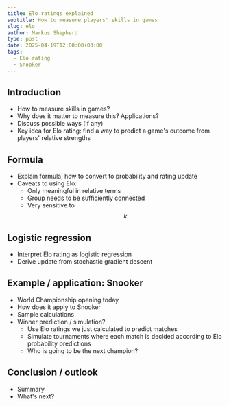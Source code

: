```yaml
---
title: Elo ratings explained
subtitle: How to measure players' skills in games
slug: elo
author: Markus Shepherd
type: post
date: 2025-04-19T12:00:00+03:00
tags:
  - Elo rating
  - Snooker
---
```


## Introduction

- How to measure skills in games?
- Why does it matter to measure this? Applications?
- Discuss possible ways (if any)
- Key idea for Elo rating: find a way to predict a game's outcome from players' relative strengths


## Formula

- Explain formula, how to convert to probability and rating update
- Caveats to using Elo:
  - Only meaningful in relative terms
  - Group needs to be sufficiently connected
  - Very sensitive to $$k$$


## Logistic regression

- Interpret Elo rating as logistic regression
- Derive update from stochastic gradient descent


## Example / application: Snooker

- World Championship opening today
- How does it apply to Snooker
- Sample calculations
- Winner prediction / simulation?
  - Use Elo ratings we just calculated to predict matches
  - Simulate tournaments where each match is decided according to Elo probability predictions
  - Who is going to be the next champion?


## Conclusion / outlook

- Summary
- What's next?
